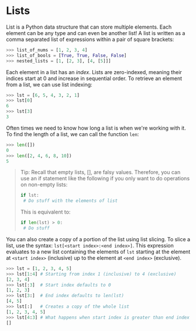 # Lists

List is a Python data structure that can store multiple elements. Each element can be any type and can even be another list! A list is written as a comma separated list of expressions within a pair of square brackets:

```python
>>> list_of_nums = [1, 2, 3, 4]
>>> list_of_bools = [True, True, False, False]
>>> nested_lists = [1, [2, 3], [4, [5]]]
```

Each element in a list has an _index_. Lists are zero-indexed, meaning their indices start at 0 and increase in sequential order. To retrieve an element from a list, we can use list indexing:

```python
>>> lst = [6, 5, 4, 3, 2, 1]
>>> lst[0]
6
>>> lst[3]
3
```

Often times we need to know how long a list is when we're working with it. To find the length of a list, we can call the function `len`:

```python
>>> len([])
0
>>> len([2, 4, 6, 8, 10])
5
```

> Tip: Recall that empty lists, \[], are falsy values. Therefore, you can use an if statement like the following if you only want to do operations on non-empty lists:
>
> ```python
> if lst:
>  # Do stuff with the elements of list
> ```
>
> This is equivalent to:
>
> ```python
> if len(lst) > 0:
>  # Do stuff
> ```

You can also create a copy of a portion of the list using list slicing. To slice a list, use the syntax: `lst[<start index>:<end index>]`. This expression evaluates to a new list containing the elements of `lst` starting at the element at `<start index>` (inclusive) up to the element at `<end index>` (exclusive).

```python
>>> lst = [1, 2, 3, 4, 5]
>>> lst[1:4] # Starting from index 1 (inclusive) to 4 (exclusive)
[2, 3, 4]
>>> lst[:3]  # Start index defaults to 0
[1, 2, 3]
>>> lst[3:]  # End index defaults to len(lst)
[4, 5]
>>> lst[:]   # Creates a copy of the whole list
[1, 2, 3, 4, 5]
>>> lst[4:3] # What happens when start index is greater than end index
[]
```
